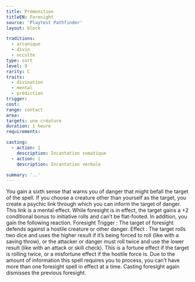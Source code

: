 ```yaml
---
title: Prémonition
titleEN: Foresight
source: 'Playtest Pathfinder'
layout: block

traditions:
  - arcanique
  - divin
  - occulte
type: sort
level: 9
rarity: C
traits:
  - divination
  - mental
  - prédiction
trigger: 
cost: 
range: contact
area: 
targets: une créature
duration: 1 heure
requirements: 

casting:
  - action: 1
    description: Incantation somatique
  - action: 1
    description: Incantation verbale

summary: '..'
---
```

You gain a sixth sense that warns you of danger that might befall the target of the spell. If you choose a creature other than yourself as the target, you create a psychic link through which you can inform the target of danger. This link is a mental effect. While foresight is in effect, the target gains a +2 conditional bonus to initiative rolls and can’t be flat-footed. In addition, you gain the following reaction. Foresight Trigger : The target of foresight defends against a hostile creature or other danger. Effect : The target rolls two dice and uses the higher result if it’s being forced to roll (like with a saving throw), or the attacker or danger must roll twice and use the lower result (like with an attack or skill check). This is a fortune effect if the target is rolling twice, or a misfortune effect if the hostile force is. Due to the amount of information this spell requires you to process, you can’t have more than one foresight spell in effect at a time. Casting foresight again dismisses the previous foresight.